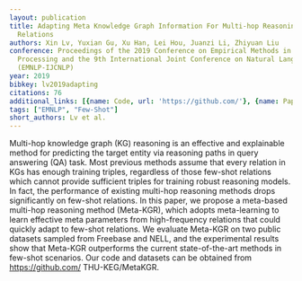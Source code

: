 ```yaml
---
layout: publication
title: Adapting Meta Knowledge Graph Information For Multi-hop Reasoning Over Few-shot
  Relations
authors: Xin Lv, Yuxian Gu, Xu Han, Lei Hou, Juanzi Li, Zhiyuan Liu
conference: Proceedings of the 2019 Conference on Empirical Methods in Natural Language
  Processing and the 9th International Joint Conference on Natural Language Processing
  (EMNLP-IJCNLP)
year: 2019
bibkey: lv2019adapting
citations: 76
additional_links: [{name: Code, url: 'https://github.com/'}, {name: Paper, url: 'https://arxiv.org/abs/1908.11513'}]
tags: ["EMNLP", "Few-Shot"]
short_authors: Lv et al.
---
```

Multi-hop knowledge graph (KG) reasoning is an effective and explainable
method for predicting the target entity via reasoning paths in query answering
(QA) task. Most previous methods assume that every relation in KGs has enough
training triples, regardless of those few-shot relations which cannot provide
sufficient triples for training robust reasoning models. In fact, the
performance of existing multi-hop reasoning methods drops significantly on
few-shot relations. In this paper, we propose a meta-based multi-hop reasoning
method (Meta-KGR), which adopts meta-learning to learn effective meta
parameters from high-frequency relations that could quickly adapt to few-shot
relations. We evaluate Meta-KGR on two public datasets sampled from Freebase
and NELL, and the experimental results show that Meta-KGR outperforms the
current state-of-the-art methods in few-shot scenarios. Our code and datasets
can be obtained from https://github.com/ THU-KEG/MetaKGR.